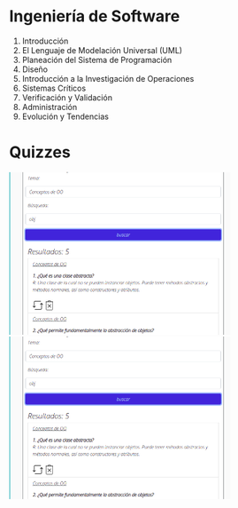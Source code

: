 # Ingeniería de Software

1. Introducción 
2. El Lenguaje de Modelación Universal (UML) 
3. Planeación del Sistema de Programación
4. Diseño
5. Introducción a la Investigación de Operaciones 
6. Sistemas Críticos
7. Verificación y Validación 
8. Administración
9. Evolución y Tendencias 

# Quizzes

<img src="screenshots/q2.png " width="400">

<img src="screenshots/q2.png " width="400">
